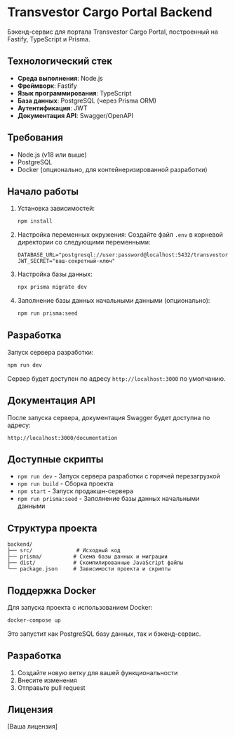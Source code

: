 # Transvestor Cargo Portal Backend

Бэкенд-сервис для портала Transvestor Cargo Portal, построенный на Fastify, TypeScript и Prisma.

## Технологический стек

- **Среда выполнения**: Node.js
- **Фреймворк**: Fastify
- **Язык программирования**: TypeScript
- **База данных**: PostgreSQL (через Prisma ORM)
- **Аутентификация**: JWT
- **Документация API**: Swagger/OpenAPI

## Требования

- Node.js (v18 или выше)
- PostgreSQL
- Docker (опционально, для контейнеризированной разработки)

## Начало работы

1. Установка зависимостей:
   ```bash
   npm install
   ```

2. Настройка переменных окружения:
   Создайте файл `.env` в корневой директории со следующими переменными:
   ```
   DATABASE_URL="postgresql://user:password@localhost:5432/transvestor_cargo"
   JWT_SECRET="ваш-секретный-ключ"
   ```

3. Настройка базы данных:
   ```bash
   npx prisma migrate dev
   ```

4. Заполнение базы данных начальными данными (опционально):
   ```bash
   npm run prisma:seed
   ```

## Разработка

Запуск сервера разработки:
```bash
npm run dev
```

Сервер будет доступен по адресу `http://localhost:3000` по умолчанию.

## Документация API

После запуска сервера, документация Swagger будет доступна по адресу:
```
http://localhost:3000/documentation
```

## Доступные скрипты

- `npm run dev` - Запуск сервера разработки с горячей перезагрузкой
- `npm run build` - Сборка проекта
- `npm start` - Запуск продакшн-сервера
- `npm run prisma:seed` - Заполнение базы данных начальными данными

## Структура проекта

```
backend/
├── src/              # Исходный код
├── prisma/          # Схема базы данных и миграции
├── dist/            # Скомпилированные JavaScript файлы
└── package.json     # Зависимости проекта и скрипты
```

## Поддержка Docker

Для запуска проекта с использованием Docker:

```bash
docker-compose up
```

Это запустит как PostgreSQL базу данных, так и бэкенд-сервис.

## Разработка

1. Создайте новую ветку для вашей функциональности
2. Внесите изменения
3. Отправьте pull request

## Лицензия

[Ваша лицензия] 